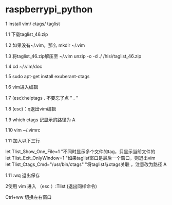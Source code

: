 # raspberrypi_python

1 install vim/ ctags/ taglist

1.1 下载taglist_46.zip

1.2 如果没有~/.vim，那么 mkdir ~/.vim

1.3 将taglist_46.zip解压至 ~/.vim      unzip -o -d ./ /hisi/taglist_46.zip 

1.4 cd ~/.vim/doc

1.5 sudo apt-get install exuberant-ctags

1.6 vim进入编辑

1.7 (esc):helptags .     不要忘了点 " . "

1.8 (esc)：q退出vim编辑

1.9 which ctags   记显示的路径为 A

1.10  vim ~/.vimrc

1.11 加入以下三行

let Tlist_Show_One_File=1     "不同时显示多个文件的tag，只显示当前文件的    
let Tlist_Exit_OnlyWindow=1   "如果taglist窗口是最后一个窗口，则退出vim   
let Tlist_Ctags_Cmd="/usr/bin/ctags" "将taglist与ctags关联  ，注意改为路径 A

1.11 :wq 退出保存



2使用 vim 进入 （esc ）:Tlist (退出同样命令)

Ctrl+ww 切换左右窗口
